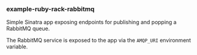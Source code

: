 ### example-ruby-rack-rabbitmq

Simple Sinatra app exposing endpoints for publishing and popping
a RabbitMQ queue.

The RabbitMQ service is exposed to the app via the `AMQP_URI` environment variable.
